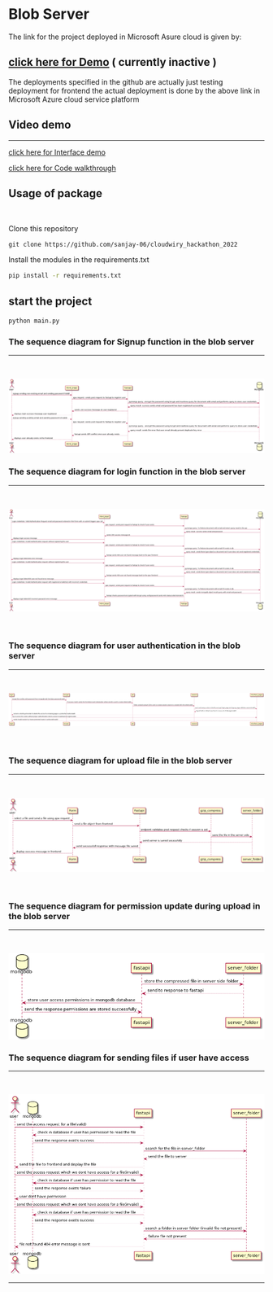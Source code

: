 # Blob Server

The link for the project deployed in Microsoft Asure cloud is given by:

## <a href="http://20.185.234.212:8000/">click here for Demo</a> ( currently inactive )


The deployments specified in the github are actually just testing deployment for frontend the actual deployment is done by the above link in Microsoft Azure cloud service platform
<br>

## Video demo
<hr>

<a href="https://drive.google.com/file/d/1lz30E6yBoJuhEqPrC0y1hnbyPMZMkryv/view?usp=sharing">
click here for Interface demo </a>

<a href="https://drive.google.com/file/d/17m-heB4kAG_L02Vzbq26mrbkStjQP34U/view?usp=sharing">click here for Code walkthrough</a>

## Usage of package

<br>

Clone this repository
<br>

```
git clone https://github.com/sanjay-06/cloudwiry_hackathon_2022
```

Install the modules in the requirements.txt

```bash
pip install -r requirements.txt
```
## start the project

```bash
python main.py
```


### The sequence diagram for Signup function in the blob server
<hr>
<br>

![Sequence](screenshots/signupsequence.png)

### The sequence diagram for login function in the blob server
<hr>
<br>

![Sequence](screenshots/loginsequence.png)


<br>

### The sequence diagram for user authentication in the blob server
<hr>
<br>


![auth](screenshots/authentication.png)

<br>

### The sequence diagram for upload file in the blob server
<hr>
<br>


![auth](screenshots/uploadfile.png)

<br>

### The sequence diagram for permission update during upload in the blob server
<hr>
<br>


![auth](screenshots/permissions.png)


### The sequence diagram for sending files if user have access
<hr>
<br>

![sequence](screenshots/access.png)

<hr>

